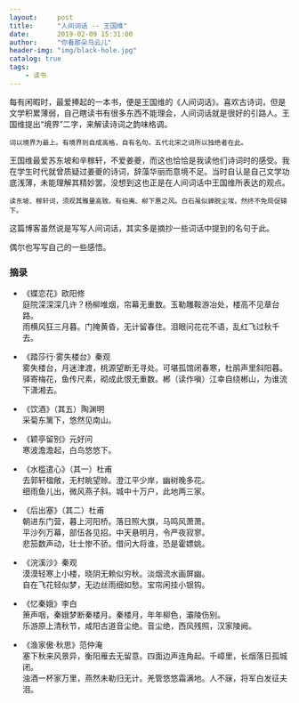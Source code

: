 ```yaml
---
layout:     post
title:      "人间词话 -- 王国维"
date:       2019-02-09 15:31:00
author:     "你看那朵乌云儿"
header-img: "img/black-hole.jpg"
catalog: true
tags:
    - 读书
---
```


每有闲暇时，最爱捧起的一本书，便是王国维的《人间词话》。喜欢古诗词，但是文学积累薄弱，自己瞎读书有很多东西不能理会，人间词话就是很好的引路人。王国维提出“境界”二字，来解读诗词之韵味格调。

	词以境界为最上。有境界则自成高格，自有名句。五代北宋之词所以独绝者在此。
	
王国维最爱苏东坡和辛稼轩，不爱姜夔，而这也恰恰是我读他们诗词时的感受。我在学生时代就曾质疑过姜夔的诗词，辞藻华丽而意境不足。当时自认是自己文学功底浅薄，未能理解其精妙罢。没想到这也正是在人间词话中王国维所表达的观点。

	读东坡、稼轩词，须观其雅量高致。有伯夷、柳下惠之风。白石虽似蝉脱尘埃，然终不免局促辕下。
	
这篇博客虽然说是写写人间词话，其实多是摘抄一些词话中提到的名句于此。  

偶尔也写写自己的一些感悟。

### 摘录 

- 《蝶恋花》欧阳修  
庭院深深深几许？杨柳堆烟，帘幕无重数。玉勒雕鞍游冶处，楼高不见章台路。  
雨横风狂三月暮。门掩黄昏，无计留春住。泪眼问花花不语，乱红飞过秋千去。

- 《踏莎行·雾失楼台》秦观  
雾失楼台，月迷津渡，桃源望断无寻处。可堪孤馆闭春寒，杜鹃声里斜阳暮。  
驿寄梅花，鱼传尺素，砌成此恨无重数。郴（读作嗔）江幸自绕郴山，为谁流下潇湘去。

- 《饮酒》（其五）陶渊明  
采菊东篱下，悠然见南山。

- 《颖亭留别》元好问  
寒波澹澹起，白鸟悠悠下。

- 《水槛遣心》（其一）杜甫  
去郭轩楹敞，无村眺望赊。澄江平少岸，幽树晚多花。  
细雨鱼儿出，微风燕子斜。城中十万户，此地两三家。

- 《后出塞》（其二）杜甫  
朝进东门营，暮上河阳桥。落日照大旗，马鸣风萧萧。  
平沙列万幕，部伍各见招。中天悬明月，令严夜寂寥。  
悲笳数声动，壮士惨不骄。借问大将谁，恐是霍嫖姚。

- 《浣溪沙》秦观  
漠漠轻寒上小楼，晓阴无赖似穷秋。淡烟流水画屏幽。  
自在飞花轻似梦，无边丝雨细如愁。宝帘闲挂小银钩。

- 《忆秦娥》李白  
箫声咽，秦娥梦断秦楼月。秦楼月，年年柳色，灞陵伤别。  
乐游原上清秋节，咸阳古道音尘绝。音尘绝，西风残照，汉家陵阙。

- 《渔家傲·秋思》范仲淹  
塞下秋来风景异，衡阳雁去无留意。四面边声连角起。千嶂里，长烟落日孤城闭。  
浊酒一杯家万里，燕然未勒归无计。羌管悠悠霜满地。人不寐，将军白发征夫泪。






















